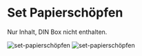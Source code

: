 # Set Papierschöpfen

Nur Inhalt, DIN Box nicht enthalten.

![set-papierschöpfen](P1940870.JPG)
![set-papierschöpfen](P1940871.JPG)
